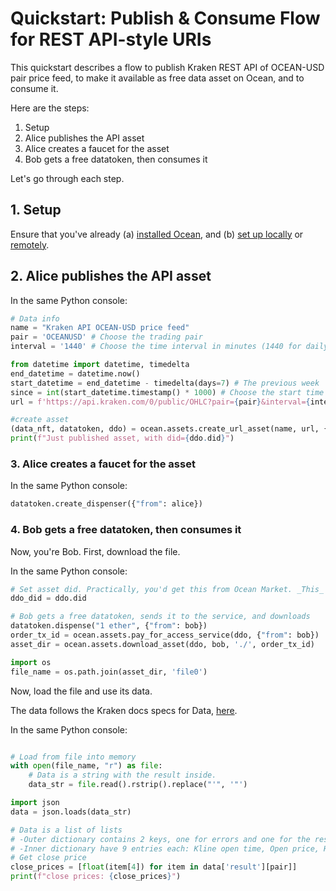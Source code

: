 <!--
Copyright 2023 Ocean Protocol Foundation
SPDX-License-Identifier: Apache-2.0
-->

# Quickstart: Publish & Consume Flow for REST API-style URIs

This quickstart describes a flow to publish Kraken REST API of OCEAN-USD pair price feed, to make it available as free data asset on Ocean, and to consume it.

Here are the steps:

1.  Setup
2.  Alice publishes the API asset
3.  Alice creates a faucet for the asset
4.  Bob gets a free datatoken, then consumes it

Let's go through each step.

## 1. Setup

Ensure that you've already (a) [installed Ocean](install.md), and (b) [set up locally](setup-local.md) or [remotely](setup-remote.md).

## 2. Alice publishes the API asset

In the same Python console:
```python
# Data info
name = "Kraken API OCEAN-USD price feed"
pair = 'OCEANUSD' # Choose the trading pair
interval = '1440' # Choose the time interval in minutes (1440 for daily)

from datetime import datetime, timedelta
end_datetime = datetime.now()
start_datetime = end_datetime - timedelta(days=7) # The previous week
since = int(start_datetime.timestamp() * 1000) # Choose the start time in Unix timestamp
url = f'https://api.kraken.com/0/public/OHLC?pair={pair}&interval={interval}&since={since}'

#create asset
(data_nft, datatoken, ddo) = ocean.assets.create_url_asset(name, url, {"from": alice})
print(f"Just published asset, with did={ddo.did}")
```

### 3. Alice creates a faucet for the asset

In the same Python console:
```python
datatoken.create_dispenser({"from": alice})
```

### 4. Bob gets a free datatoken, then consumes it

Now, you're Bob. First, download the file.

In the same Python console:
```python
# Set asset did. Practically, you'd get this from Ocean Market. _This_ example uses prior info.
ddo_did = ddo.did

# Bob gets a free datatoken, sends it to the service, and downloads
datatoken.dispense("1 ether", {"from": bob})
order_tx_id = ocean.assets.pay_for_access_service(ddo, {"from": bob})
asset_dir = ocean.assets.download_asset(ddo, bob, './', order_tx_id)

import os
file_name = os.path.join(asset_dir, 'file0')
```

Now, load the file and use its data.

The data follows the Kraken docs specs for Data, [here](https://docs.kraken.com/rest/#tag/Market-Data/operation/getOHLCData).

In the same Python console:
```python

# Load from file into memory
with open(file_name, "r") as file:
    # Data is a string with the result inside.
    data_str = file.read().rstrip().replace("'", '"')

import json
data = json.loads(data_str)

# Data is a list of lists
# -Outer dictionary contains 2 keys, one for errors and one for the result with the pair.
# -Inner dictionary have 9 entries each: Kline open time, Open price, High price, Low price, close Price, Vol, ..
# Get close price
close_prices = [float(item[4]) for item in data['result'][pair]]
print(f"close prices: {close_prices}")
```

